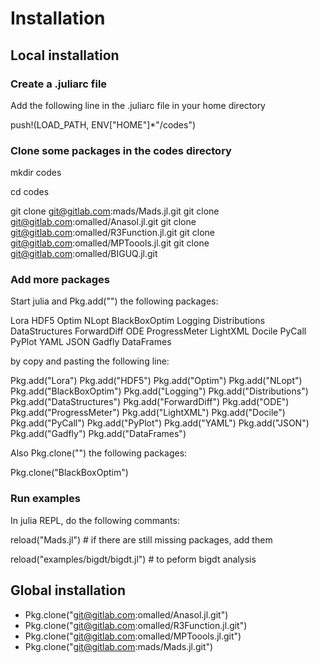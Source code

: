 Installation
============

Local installation
-------------------

### Create a .juliarc file

Add the following line in the .juliarc file in your home directory

push!(LOAD_PATH, ENV["HOME"]*"/codes")

### Clone some packages in the codes directory

mkdir codes

cd codes

git clone git@gitlab.com:mads/Mads.jl.git
git clone git@gitlab.com:omalled/Anasol.jl.git
git clone git@gitlab.com:omalled/R3Function.jl.git
git clone git@gitlab.com:omalled/MPToools.jl.git
git clone git@gitlab.com:omalled/BIGUQ.jl.git

### Add more packages

Start julia and Pkg.add("") the following packages:

Lora
HDF5
Optim
NLopt
BlackBoxOptim
Logging
Distributions
DataStructures
ForwardDiff
ODE
ProgressMeter
LightXML
Docile
PyCall
PyPlot
YAML
JSON
Gadfly
DataFrames

by copy and pasting the following line:

Pkg.add("Lora")
Pkg.add("HDF5")
Pkg.add("Optim")
Pkg.add("NLopt")
Pkg.add("BlackBoxOptim")
Pkg.add("Logging")
Pkg.add("Distributions")
Pkg.add("DataStructures")
Pkg.add("ForwardDiff")
Pkg.add("ODE")
Pkg.add("ProgressMeter")
Pkg.add("LightXML")
Pkg.add("Docile")
Pkg.add("PyCall")
Pkg.add("PyPlot")
Pkg.add("YAML")
Pkg.add("JSON")
Pkg.add("Gadfly")
Pkg.add("DataFrames")

Also Pkg.clone("") the following packages:

Pkg.clone("BlackBoxOptim")

### Run examples

In julia REPL, do the following commants:

reload("Mads.jl") # if there are still missing packages, add them

reload("examples/bigdt/bigdt.jl") # to peform bigdt analysis

Global installation
------------------

* Pkg.clone("git@gitlab.com:omalled/Anasol.jl.git")
* Pkg.clone("git@gitlab.com:omalled/R3Function.jl.git")
* Pkg.clone("git@gitlab.com:omalled/MPToools.jl.git")
* Pkg.clone("git@gitlab.com:mads/Mads.jl.git")
